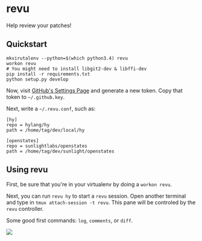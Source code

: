 # revu

Help review your patches!

## Quickstart

```
mkvirutalenv --python=$(which python3.4) revu
workon revu
# You might need to install libgit2-dev & libffi-dev
pip install -r requirements.txt
python setup.py develop
```

Now, visit [GitHub's Settings Page](https://github.com/settings/applications)
and generate a new token. Copy that token to `~/.github.key`.

Next, write a `~/.revu.conf`, such as:

```
[hy]
repo = hylang/hy
path = /home/tag/dev/local/hy

[openstates]
repo = sunlightlabs/openstates
path = /home/tag/dev/sunlight/openstates
```

## Using revu

First, be sure that you're in your virtualenv by doing a `workon revu`.

Next, you can run `revu hy` to start a `revu` session. Open another terminal
and type in `tmux attach-session -t revu`. This pane will be controled by the
`revu` controller.

Some good first commands: `log`, `comments`, or `diff`.

![](http://i.imgur.com/zh0gajE.jpg)
